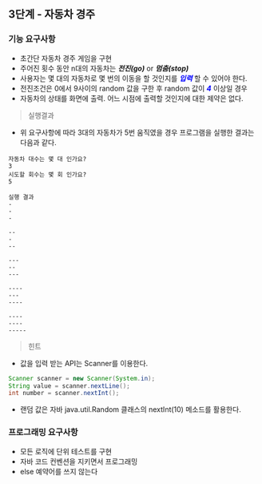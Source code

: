 ## 3단계 - 자동차 경주

### 기능 요구사항
* 초간단 자동차 경주 게임을 구현
* 주어진 횟수 동안 n대의 자동차는 ***전진(go)*** or ***멈춤(stop)***
* 사용자는 몇 대의 자동차로 몇 번의 이동을 할 것인지를 **<span style="color:blue">*입력*</span>** 할 수 있어야 한다.
* 전진조건은 0에서 9사이의 random 값을 구한 후 random 값이 **<span style="color:blue">*4*</span>** 이상일 경우
* 자동차의 상태를 화면에 출력. 어느 시점에 출력할 것인지에 대한 제약은 없다.

> 실행결과
* 위 요구사항에 따라 3대의 자동차가 5번 움직였을 경우 프로그램을 실행한 결과는 다음과 같다.
```text
자동차 대수는 몇 대 인가요?
3
시도할 회수는 몇 회 인가요?
5

실행 결과
-
-
-

--
-
--

---
--
---

----
---
----

----
----
-----
```

> 힌트
* 값을 입력 받는 API는 Scanner를 이용한다.
```java
Scanner scanner = new Scanner(System.in);
String value = scanner.nextLine();
int number = scanner.nextInt();
```
* 랜덤 값은 자바 java.util.Random 클래스의 nextInt(10) 메소드를 활용한다.

### 프로그래밍 요구사항
* 모든 로직에 단위 테스트를 구현
* 자바 코드 컨벤션을 지키면서 프로그래밍
* else 예약어를 쓰지 않는다
